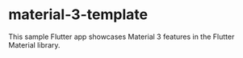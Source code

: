 # material-3-template
This sample Flutter app showcases Material 3 features in the Flutter Material library.

